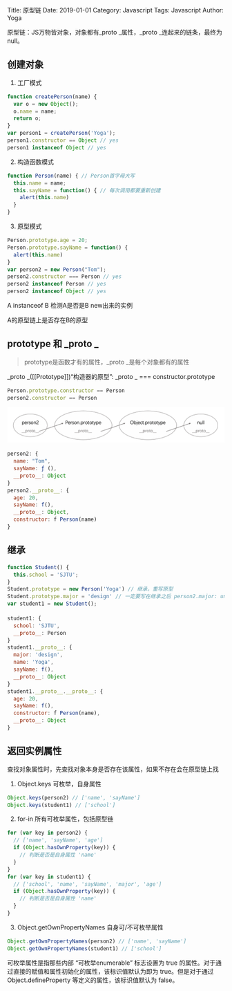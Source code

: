 Title: 原型链
Date: 2019-01-01
Category: Javascript
Tags: Javascript
Author: Yoga

原型链：JS万物皆对象，对象都有_proto _属性，_proto _连起来的链条，最终为null。

## 创建对象

1. 工厂模式

```js
function createPerson(name) {
  var o = new Object();
  o.name = name;
  return o;
}
var person1 = createPerson('Yoga');
person1.constructor == Object // yes
person1 instanceof Object // yes
```

2. 构造函数模式

```js
function Person(name) { // Person首字母大写
  this.name = name;
  this.sayName = function() { // 每次调用都要重新创建
    alert(this.name)
  }
}
```

3. 原型模式

```js
Person.prototype.age = 20;
Person.prototype.sayName = function() {
  alert(this.name)
}
var person2 = new Person("Tom");
person2.constructor === Person // yes
person2 instanceof Person // yes
person2 instanceof Object // yes
```

A instanceof B 检测A是否是B new出来的实例

A的原型链上是否存在B的原型

## prototype 和 _proto _

> prototype是函数才有的属性，_proto _是每个对象都有的属性

_proto _([[Prototype]])“构造器的原型”: _proto _ === constructor.prototype

```js
Person.prototype.constructor == Person
person2.constructor == Person
```

![prototype](img/prototype.png)

```js
person2: {
  name: "Tom",
  sayName: ƒ (),
  __proto__: Object
}
person2.__proto__: {
  age: 20,
  sayName: f(),
  __proto__: Object,
  constructor: f Person(name)
}
```

## 继承

```js
function Student() {
  this.school = 'SJTU';
}
Student.prototype = new Person('Yoga') // 继承，重写原型
Student.prototype.major = 'design' // 一定要写在继承之后 person2.major: undefined
var student1 = new Student();

student1: {
  school: 'SJTU',
  __proto__: Person
}
student1.__proto__: {
  major: 'design',
  name: 'Yoga',
  sayName: f(),
  __proto__: Object
}
student1.__proto__.__proto__: {
  age: 20,
  sayName: f(),
  constructor: f Person(name),
  __proto__: Object
}
```

## 返回实例属性

查找对象属性时，先查找对象本身是否存在该属性，如果不存在会在原型链上找

1. Object.keys 可枚举，自身属性
```js
Object.keys(person2) // ['name', 'sayName']
Object.keys(student1) // ['school']
```
2. for-in 所有可枚举属性，包括原型链

```js
for (var key in person2) {
  // ['name', 'sayName', 'age']
  if (Object.hasOwnProperty(key)) {
    // 判断是否是自身属性 'name'
  }
}
for (var key in student1) {
  // ['school', 'name', 'sayName', 'major', 'age']
  if (Object.hasOwnProperty(key)) {
    // 判断是否是自身属性 'name'
  }
}
```

3. Object.getOwnPropertyNames 自身可/不可枚举属性
```js
Object.getOwnPropertyNames(person2) // ['name', 'sayName']
Object.getOwnPropertyNames(student1) // ['school']
```

可枚举属性是指那些内部 “可枚举enumerable” 标志设置为 true 的属性。对于通过直接的赋值和属性初始化的属性，该标识值默认为即为 true。但是对于通过 Object.defineProperty 等定义的属性，该标识值默认为 false。